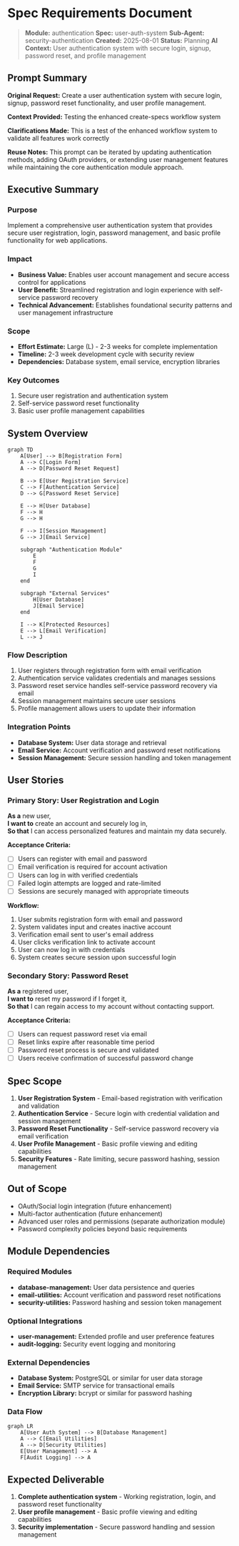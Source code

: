 # Spec Requirements Document

> **Module:** authentication
> **Spec:** user-auth-system
> **Sub-Agent:** security-authentication
> **Created:** 2025-08-01
> **Status:** Planning
> **AI Context:** User authentication system with secure login, signup, password reset, and profile management

## Prompt Summary

**Original Request:** Create a user authentication system with secure login, signup, password reset functionality, and user profile management.

**Context Provided:** Testing the enhanced create-specs workflow system

**Clarifications Made:** This is a test of the enhanced workflow system to validate all features work correctly

**Reuse Notes:** This prompt can be iterated by updating authentication methods, adding OAuth providers, or extending user management features while maintaining the core authentication module approach.

## Executive Summary

### Purpose
Implement a comprehensive user authentication system that provides secure user registration, login, password management, and basic profile functionality for web applications.

### Impact
- **Business Value:** Enables user account management and secure access control for applications
- **User Benefit:** Streamlined registration and login experience with self-service password recovery
- **Technical Advancement:** Establishes foundational security patterns and user management infrastructure

### Scope
- **Effort Estimate:** Large (L) - 2-3 weeks for complete implementation
- **Timeline:** 2-3 week development cycle with security review
- **Dependencies:** Database system, email service, encryption libraries

### Key Outcomes
1. Secure user registration and authentication system
2. Self-service password reset functionality  
3. Basic user profile management capabilities

## System Overview

```mermaid
graph TD
    A[User] --> B[Registration Form]
    A --> C[Login Form]
    A --> D[Password Reset Request]
    
    B --> E[User Registration Service]
    C --> F[Authentication Service]
    D --> G[Password Reset Service]
    
    E --> H[User Database]
    F --> H
    G --> H
    
    F --> I[Session Management]
    G --> J[Email Service]
    
    subgraph "Authentication Module"
        E
        F
        G
        I
    end
    
    subgraph "External Services"
        H[User Database]
        J[Email Service]
    end
    
    I --> K[Protected Resources]
    E --> L[Email Verification]
    L --> J
```

### Flow Description
1. User registers through registration form with email verification
2. Authentication service validates credentials and manages sessions
3. Password reset service handles self-service password recovery via email
4. Session management maintains secure user sessions
5. Profile management allows users to update their information

### Integration Points
- **Database System:** User data storage and retrieval
- **Email Service:** Account verification and password reset notifications
- **Session Management:** Secure session handling and token management

## User Stories

### Primary Story: User Registration and Login

**As a** new user,  
**I want to** create an account and securely log in,  
**So that** I can access personalized features and maintain my data securely.

**Acceptance Criteria:**
- [ ] Users can register with email and password
- [ ] Email verification is required for account activation
- [ ] Users can log in with verified credentials
- [ ] Failed login attempts are logged and rate-limited
- [ ] Sessions are securely managed with appropriate timeouts

**Workflow:**
1. User submits registration form with email and password
2. System validates input and creates inactive account
3. Verification email sent to user's email address
4. User clicks verification link to activate account
5. User can now log in with credentials
6. System creates secure session upon successful login

### Secondary Story: Password Reset

**As a** registered user,  
**I want to** reset my password if I forget it,  
**So that** I can regain access to my account without contacting support.

**Acceptance Criteria:**
- [ ] Users can request password reset via email
- [ ] Reset links expire after reasonable time period
- [ ] Password reset process is secure and validated
- [ ] Users receive confirmation of successful password change

## Spec Scope

1. **User Registration System** - Email-based registration with verification and validation
2. **Authentication Service** - Secure login with credential validation and session management
3. **Password Reset Functionality** - Self-service password recovery via email verification
4. **User Profile Management** - Basic profile viewing and editing capabilities
5. **Security Features** - Rate limiting, secure password hashing, session management

## Out of Scope

- OAuth/Social login integration (future enhancement)
- Multi-factor authentication (future enhancement)
- Advanced user roles and permissions (separate authorization module)
- Password complexity policies beyond basic requirements

## Module Dependencies

### Required Modules
- **database-management:** User data persistence and queries
- **email-utilities:** Account verification and password reset notifications
- **security-utilities:** Password hashing and session token management

### Optional Integrations
- **user-management:** Extended profile and user preference features
- **audit-logging:** Security event logging and monitoring

### External Dependencies
- **Database System:** PostgreSQL or similar for user data storage
- **Email Service:** SMTP service for transactional emails
- **Encryption Library:** bcrypt or similar for password hashing

### Data Flow
```mermaid
graph LR
    A[User Auth System] --> B[Database Management]
    A --> C[Email Utilities]
    A --> D[Security Utilities]
    E[User Management] --> A
    F[Audit Logging] --> A
```

## Expected Deliverable

1. **Complete authentication system** - Working registration, login, and password reset functionality
2. **User profile management** - Basic profile viewing and editing capabilities
3. **Security implementation** - Secure password handling and session management